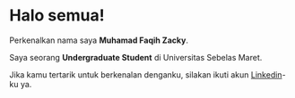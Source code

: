 # Halo semua! 

Perkenalkan nama saya **Muhamad Faqih Zacky**.<br>

Saya seorang **Undergraduate Student** di Universitas Sebelas Maret.<br>

Jika kamu tertarik untuk berkenalan denganku, silakan ikuti akun [Linkedin](https://www.linkedin.com/in/muhamad-faqih-zacky-276456250/)-ku ya.

